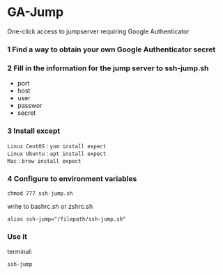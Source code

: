 # GA-Jump
One-click access to jumpserver requiring Google Authenticator


### 1 Find a way to obtain your own Google Authenticator secret

### 2 Fill in the information for the jump server to ssh-jump.sh
 - port
 - host
 - user
 - passwor
 - secret
 
 
 ### 3 Install except
 ```
Linux CentOS：yum install expect
Linux Ubuntu：apt install expect
Mac：brew install expect
 ```


### 4 Configure to environment variables
```
chmod 777 ssh-jump.sh 
```
write to bashrc.sh or zshrc.sh  
```
alias ssh-jump="/filepath/ssh-jump.sh"
```


### Use it
terminal:
```
ssh-jump
```
